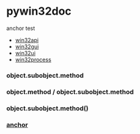 # pywin32doc

<span id="this_is-a.test/of@anchor">anchor test</span>
- [win32api](md/win32api)
- [win32gui](#md/win32api)
- [win32ui](md.win32api)
- [win32process](#md.win32api)

### object.subobject.method
### object.method / object.subobject.method
### object.subobject.method()
### [anchor](#thisisatestofanchor)
